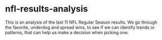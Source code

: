 # nfl-results-analysis
This is an analysis of the last 11 NFL Regular Season results. We go through the favorite, underdog and spread wins, to see if we can identify trends or patterns, that can help us make a decision when picking one.
